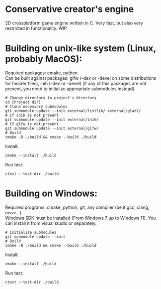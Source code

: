 # Conservative creator's engine
2D crossplatform game engine written in C. Very fast, but also very restricted in functionality. WIP

# Building on unix-like system (Linux, probably MacOS):
Required packages: cmake, python.  
Can be built against packages: glfw (-dev or -devel on some distributions for header files), inih (-dev or -devel) (if any of this packages are not present, you need to initialize appropriate submodules instead)
```
# Change directory to project's directory
cd [Project dir]
# Clone necessary submodules
git submodule update --init external/listlib/ external/glad2/
# If inih is not present
git submodule update --init external/inih/
# If glfw is not present
git submodule update --init external/glfw/
# Build
cmake -B ./build && cmake --build ./build
```
Install:
```
cmake --install ./build
```
Run test:
```
ctest --test-dir ./build
```

# Building on Windows:
Required programs: cmake, python, git, any compiler (be it gcc, clang, msvc...)  
Windows SDK must be installed (From Windows 7 up to Windows 11). You can install it from visual studio or separately.
```
# Initialize submodules
git submodule update --init
# Build
cmake -B ./build && cmake --build ./build
```
Install:
```
cmake --install ./build
```
Run test:
```
ctest --test-dir ./build
```

